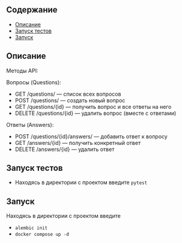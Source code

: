 ## Содержание
- [Описание](#описание)
- [Запуск тестов](#запуск-тестов)
- [Запуск](#запуск)


## Описание
Методы API:

Вопросы (Questions):

- GET /questions/ — список всех вопросов
- POST /questions/ — создать новый вопрос
- GET /questions/{id} — получить вопрос и все ответы на него
- DELETE /questions/{id} — удалить вопрос (вместе с ответами)

Ответы (Answers):

- POST /questions/{id}/answers/ — добавить ответ к вопросу
- GET /answers/{id} — получить конкретный ответ
- DELETE /answers/{id} — удалить ответ



## Запуск тестов
- Находясь в директории с проектом введите ```pytest```

## Запуск
Находясь в директории с проектом введите 

- ```alembic init```
- ```docker compose up -d```